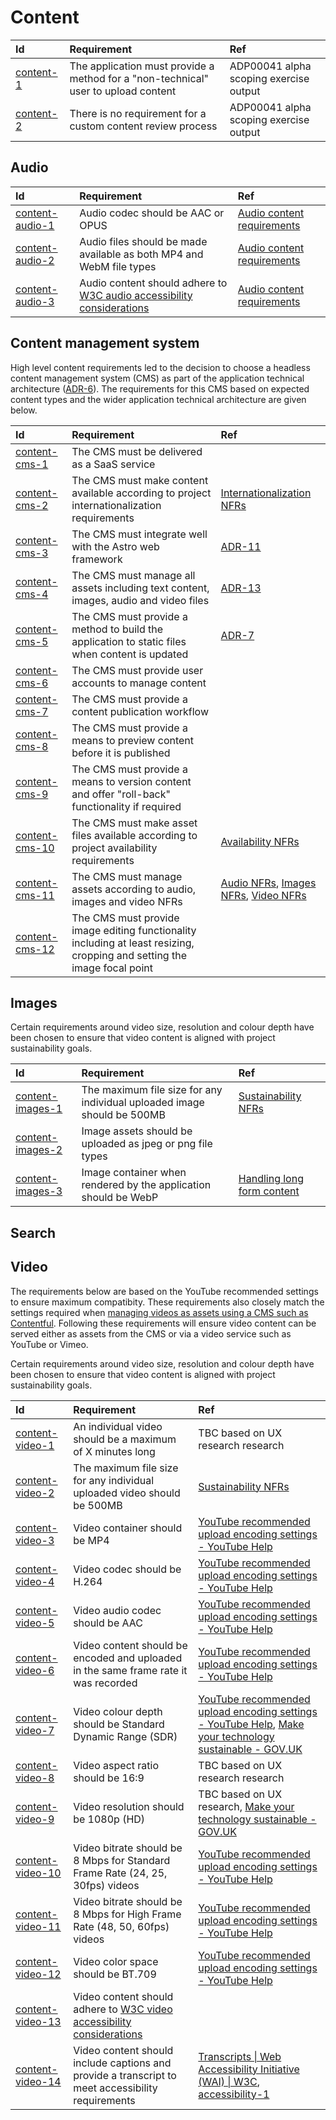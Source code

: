 # Content

| Id                      | Requirement                                                                        | Ref                                    |
| :---------------------- | :--------------------------------------------------------------------------------- | :------------------------------------- |
| [content-1](#content-1) | The application must provide a method for a "non-technical" user to upload content | ADP00041 alpha scoping exercise output |
| [content-2](#content-2) | There is no requirement for a custom content review process                        | ADP00041 alpha scoping exercise output |

## Audio

| Id                                  | Requirement                                                                                                                | Ref                                                                          |
| :---------------------------------- | :------------------------------------------------------------------------------------------------------------------------- | :--------------------------------------------------------------------------- |
| [content-audio-1](#content-audio-1) | Audio codec should be AAC or OPUS                                                                                          | [Audio content requirements](../spike-outputs/audio-content-requirements.md) |
| [content-audio-2](#content-audio-2) | Audio files should be made available as both MP4 and WebM file types                                                       | [Audio content requirements](../spike-outputs/audio-content-requirements.md) |
| [content-audio-3](#content-audio-3) | Audio content should adhere to [W3C audio accessibility considerations](https://www.w3.org/WAI/media/av/av-content/#audio) | [Audio content requirements](../spike-outputs/audio-content-requirements.md) |

## Content management system

High level content requirements led to the decision to choose a headless content management system (CMS) as part of the application technical architecture ([ADR-6](../architectural-decision-records.md#adr-6-use-a-headless-cms)). The requirements for this CMS based on expected content types and the wider application technical architecture are given below.

| Id                                | Requirement                                                                                                              | Ref                                                                                                                     |
| :-------------------------------- | :----------------------------------------------------------------------------------------------------------------------- | :---------------------------------------------------------------------------------------------------------------------- |
| [content-cms-1](#content-cms-1)   | The CMS must be delivered as a SaaS service                                                                              |                                                                                                                         |
| [content-cms-2](#content-cms-2)   | The CMS must make content available according to project internationalization requirements                               | [Internationalization NFRs](./internationalization.md)                                                                  |
| [content-cms-3](#content-cms-3)   | The CMS must integrate well with the Astro web framework                                                                 | [ADR-11](../architectural-decision-records.md#adr-11-use-the-astrojs-web-framework-v5111)                               |
| [content-cms-4](#content-cms-4)   | The CMS must manage all assets including text content, images, audio and video files                                     | [ADR-13](../architectural-decision-records.md#adr-13-project-content-should-not-be-stored-with-application-source-code) |
| [content-cms-5](#content-cms-5)   | The CMS must provide a method to build the application to static files when content is updated                           | [ADR-7](../architectural-decision-records.md#adr-7-deploy-as-a-static-site)                                             |
| [content-cms-6](#content-cms-6)   | The CMS must provide user accounts to manage content                                                                     |                                                                                                                         |
| [content-cms-7](#content-cms-7)   | The CMS must provide a content publication workflow                                                                      |                                                                                                                         |
| [content-cms-8](#content-cms-8)   | The CMS must provide a means to preview content before it is published                                                   |                                                                                                                         |
| [content-cms-9](#content-cms-9)   | The CMS must provide a means to version content and offer "roll-back" functionality if required                          |
| [content-cms-10](#content-cms-10) | The CMS must make asset files available according to project availability requirements                                   | [Availability NFRs](./availability.md)                                                                                  |
| [content-cms-11](#content-cms-11) | The CMS must manage assets according to audio, images and video NFRs                                                     | [Audio NFRs](#audio), [Images NFRs](#images), [Video NFRs](#video)                                                      |
| [content-cms-12](#content-cms-12) | The CMS must provide image editing functionality including at least resizing, cropping and setting the image focal point |                                                                                                                         |

## Images

Certain requirements around video size, resolution and colour depth have been chosen to ensure that video content is aligned with project sustainability goals.

| Id                                    | Requirement                                                             | Ref                                                                          |
| :------------------------------------ | :---------------------------------------------------------------------- | :--------------------------------------------------------------------------- |
| [content-images-1](#content-images-1) | The maximum file size for any individual uploaded image should be 500MB | [Sustainability NFRs](./sustainability.md)                                   |
| [content-images-2](#content-images-2) | Image assets should be uploaded as jpeg or png file types               |                                                                              |
| [content-images-3](#content-images-3) | Image container when rendered by the application should be WebP         | [Handling long form content](../spike-outputs/handling-long-form-content.md) |

## Search

## Video

The requirements below are based on the YouTube recommended settings to ensure maximum compatibity. These requirements also closely match the settings required when [managing videos as assets using a CMS such as Contentful](https://www.contentful.com/blog/integrate-content-videowith-contentful/). Following these requirements will ensure video content can be served either as assets from the CMS or via a video service such as YouTube or Vimeo.

Certain requirements around video size, resolution and colour depth have been chosen to ensure that video content is aligned with project sustainability goals.

| Id                                    | Requirement                                                                                                                | Ref                                                                                                                                                                                                                                                                                                                                                                                                             |
| :------------------------------------ | :------------------------------------------------------------------------------------------------------------------------- | :-------------------------------------------------------------------------------------------------------------------------------------------------------------------------------------------------------------------------------------------------------------------------------------------------------------------------------------------------------------------------------------------------------------- |
| [content-video-1](#content-video-1)   | An individual video should be a maximum of X minutes long                                                                  | TBC based on UX research research                                                                                                                                                                                                                                                                                                                                                                               |
| [content-video-2](#content-video-2)   | The maximum file size for any individual uploaded video should be 500MB                                                    | [Sustainability NFRs](./sustainability.md)                                                                                                                                                                                                                                                                                                                                                                      |
| [content-video-3](#content-video-3)   | Video container should be MP4                                                                                              | [YouTube recommended upload encoding settings - YouTube Help](https://support.google.com/youtube/answer/1722171?sjid=2700970926183044655-EU)                                                                                                                                                                                                                                                                    |
| [content-video-4](#content-video-4)   | Video codec should be H.264                                                                                                | [YouTube recommended upload encoding settings - YouTube Help](https://support.google.com/youtube/answer/1722171?sjid=2700970926183044655-EU)                                                                                                                                                                                                                                                                    |
| [content-video-5](#content-video-5)   | Video audio codec should be AAC                                                                                            | [YouTube recommended upload encoding settings - YouTube Help](https://support.google.com/youtube/answer/1722171?sjid=2700970926183044655-EU)                                                                                                                                                                                                                                                                    |
| [content-video-6](#content-video-6)   | Video content should be encoded and uploaded in the same frame rate it was recorded                                        | [YouTube recommended upload encoding settings - YouTube Help](https://support.google.com/youtube/answer/1722171?sjid=2700970926183044655-EU)                                                                                                                                                                                                                                                                    |
| [content-video-7](#content-video-7)   | Video colour depth should be Standard Dynamic Range (SDR)                                                                  | [YouTube recommended upload encoding settings - YouTube Help](https://support.google.com/youtube/answer/1722171?sjid=2700970926183044655-EU), [Make your technology sustainable \- GOV.UK](https://www.gov.uk/guidance/make-your-technology-sustainable#:~:text=choose%20multimedia%20formats%20that%20use%20less%20energy%2C%20such%20as%20standard%20definition%20rather%20than%20high%20definition%20videos) |
| [content-video-8](#content-video-8)   | Video aspect ratio should be 16:9                                                                                          | TBC based on UX research research                                                                                                                                                                                                                                                                                                                                                                               |
| [content-video-9](#content-video-9)   | Video resolution should be 1080p (HD)                                                                                      | TBC based on UX research, [Make your technology sustainable \- GOV.UK](https://www.gov.uk/guidance/make-your-technology-sustainable#:~:text=choose%20multimedia%20formats%20that%20use%20less%20energy%2C%20such%20as%20standard%20definition%20rather%20than%20high%20definition%20videos)                                                                                                                     |
| [content-video-10](#content-video-10) | Video bitrate should be 8 Mbps for Standard Frame Rate (24, 25, 30fps) videos                                              | [YouTube recommended upload encoding settings - YouTube Help](https://support.google.com/youtube/answer/1722171?sjid=2700970926183044655-EU)                                                                                                                                                                                                                                                                    |
| [content-video-11](#content-video-11) | Video bitrate should be 8 Mbps for High Frame Rate (48, 50, 60fps) videos                                                  | [YouTube recommended upload encoding settings - YouTube Help](https://support.google.com/youtube/answer/1722171?sjid=2700970926183044655-EU)                                                                                                                                                                                                                                                                    |
| [content-video-12](#content-video-12) | Video color space should be BT.709                                                                                         | [YouTube recommended upload encoding settings - YouTube Help](https://support.google.com/youtube/answer/1722171?sjid=2700970926183044655-EU)                                                                                                                                                                                                                                                                    |
| [content-video-13](#content-video-13) | Video content should adhere to [W3C video accessibility considerations](https://www.w3.org/WAI/media/av/av-content/#video) |                                                                                                                                                                                                                                                                                                                                                                                                                 |
| [content-video-14](#content-video-14) | Video content should include captions and provide a transcript to meet accessibility requirements                          | [Transcripts \| Web Accessibility Initiative (WAI) \| W3C](https://www.w3.org/WAI/media/av/transcripts/), [accessibility-1](./accessibility.md#accessibility-1)                                                                                                                                                                                                                                                 |

